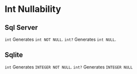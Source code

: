 # Int Nullability
## Sql Server
`int` Generates `int NOT NULL`.
`int?` Generates `int NULL`.
## Sqlite
`int` Generates `INTEGER NOT NULL`.
`int?` Generates `INTEGER NULL`
